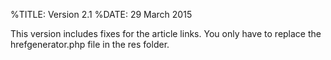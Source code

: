 %TITLE: Version 2.1
%DATE: 29 March 2015

This version includes fixes for the article links. You only have to replace the hrefgenerator.php file in the res folder.